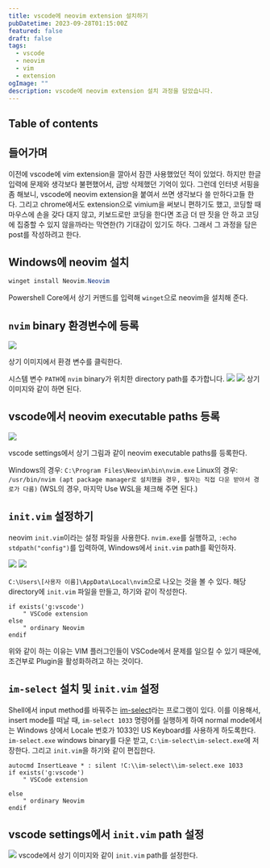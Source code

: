 ```yaml
---
title: vscode에 neovim extension 설치하기
pubDatetime: 2023-09-28T01:15:00Z
featured: false
draft: false
tags:
  - vscode
  - neovim
  - vim
  - extension
ogImage: ""
description: vscode에 neovim extension 설치 과정을 담았습니다.
---
```


## Table of contents

## 들어가며

이전에 vscode에 vim extension을 깔아서 잠깐 사용했었던 적이 있었다.
하지만 한글 입력에 문제와 생각보다 불편했어서, 금방 삭제했던 기억이 있다.
그런데 인터넷 서핑을 좀 해보니, vscode에 neovim extension을 붙여서 쓰면 생각보다 쓸 만하다고들 한다.
그리고 chrome에서도 extension으로 vimium을 써보니 편하기도 했고, 코딩할 때 마우스에 손을 갖다 대지 않고, 키보드로만 코딩을 한다면 조금 더 딴 짓을 안 하고 코딩에 집중할 수 있지 않을까라는 막연한(?) 기대감이 있기도 하다.
그래서 그 과정을 담은 post를 작성하려고 한다.

## Windows에 neovim 설치

```powershell
winget install Neovim.Neovim
```

Powershell Core에서 상기 커맨드를 입력해 `winget`으로 neovim을 설치해 준다.

## `nvim` binary 환경변수에 등록

![](/src/assets/image/install-neovim-extension-on-vscode-1695832925388.jpeg)

상기 이미지에서 환경 변수를 클릭한다.

시스템 변수 `PATH`에 `nvim` binary가 위치한 directory path를 추가합니다.
![](/src/assets/image/install-neovim-extension-on-vscode-1695833078369.jpeg)
![](/src/assets/image/install-neovim-extension-on-vscode-1695833307604.jpeg)
상기 이미지와 같이 하면 된다.

## vscode에서 neovim executable paths 등록

![](/src/assets/image/install-neovim-extension-on-vscode-1695833833572.jpeg)

vscode settings에서 상기 그림과 같이 neovim executable paths를 등록한다.

Windows의 경우: `C:\Program Files\Neovim\bin\nvim.exe`
Linux의 경우: `/usr/bin/nvim (apt package manager로 설치했을 경우, 필자는 직접 다운 받아서 경로가 다름)` (WSL의 경우, 마지막 Use WSL을 체크해 주면 된다.)

## `init.vim` 설정하기

neovim `init.vim`이라는 설정 파일을 사용한다.
`nvim.exe`를 실행하고, `:echo stdpath("config")`를 입력하여, Windows에서 `init.vim` path를 확인하자.

![](/src/assets/image/install-neovim-extension-on-vscode-1695877500411.jpeg)
![](/src/assets/image/install-neovim-extension-on-vscode-1695877517915.jpeg)

`C:\Users\[사용자 이름]\AppData\Local\nvim`으로 나오는 것을 볼 수 있다.
해당 directory에 `init.vim` 파일을 만들고, 하기와 같이 작성한다.

```vim
if exists('g:vscode')
    " VSCode extension
else
    " ordinary Neovim
endif
```

위와 같이 하는 이유는 VIM 플러그인들이 VSCode에서 문제를 일으킬 수 있기 때문에, 조건부로 Plugin을 활성화하려고 하는 것이다.

## `im-select` 설치 및 `init.vim` 설정

Shell에서 input method를 바꿔주는 [im-select](https://github.com/daipeihust/im-select)라는 프로그램이 있다.
이를 이용해서, insert mode를 떠날 때, `im-select 1033` 명령어를 실행하게 하여 normal mode에서는 Windows 상에서 Locale 번호가 1033인 US Keyboard를 사용하게 하도록한다.
`im-select.exe` windows binary를 다운 받고, `C:\im-select\im-select.exe`에 저장한다.
그리고 `init.vim`을 하기와 같이 편집한다.

```vim
autocmd InsertLeave * : silent !C:\\im-select\\im-select.exe 1033
if exists('g:vscode')
    " VSCode extension

else
    " ordinary Neovim
endif
```

## vscode settings에서 `init.vim` path 설정

![](/src/assets/image/install-neovim-extension-on-vscode-1695879355411.jpeg)
vscode에서 상기 이미지와 같이 `init.vim` path를 설정한다.
